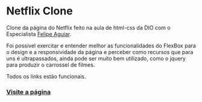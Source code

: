 # Netflix Clone

 Clone da página do Netflix feito na aula de html-css da DIO com o Especialista [Felipe Aguiar](https://github.com/felipeAguiarCode).
 
 Foi possível exercitar e entender melhor as funcionalidades do FlexBox para o design e a responsividade da página e perceber como recursos que para uns é ultrapassados, ainda pode ser muito bem utilizado, como o jquery para produzir o carrossel de filmes.
 
 Todos os links estão funcionais.
 
 ### [Visite a página](https://gracibrea.github.io/netflix-clone/)
